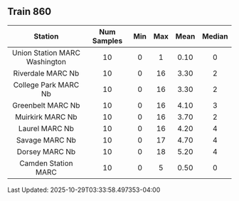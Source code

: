 ## Train 860

| Station | Num Samples | Min | Max | Mean | Median |
| :-----: | :---------: | :-: | :-: | :--: | :----: |
| Union Station MARC Washington | 10 | 0 | 1 | 0.10 | 0 |
| Riverdale MARC Nb | 10 | 0 | 16 | 3.30 | 2 |
| College Park MARC Nb | 10 | 0 | 16 | 3.30 | 2 |
| Greenbelt MARC Nb | 10 | 0 | 16 | 4.10 | 3 |
| Muirkirk MARC Nb | 10 | 0 | 16 | 3.70 | 2 |
| Laurel MARC Nb | 10 | 0 | 16 | 4.20 | 4 |
| Savage MARC Nb | 10 | 0 | 17 | 4.70 | 4 |
| Dorsey MARC Nb | 10 | 0 | 18 | 5.20 | 4 |
| Camden Station MARC | 10 | 0 | 5 | 0.50 | 0 |


Last Updated: 2025-10-29T03:33:58.497353-04:00